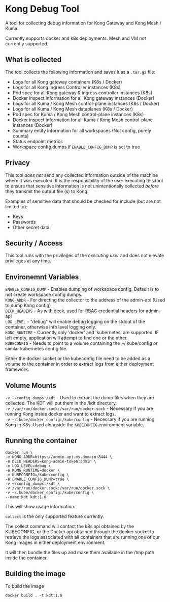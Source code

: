 # Kong Debug Tool

A tool for collecting debug information for Kong Gateway and Kong Mesh / Kuma.

Currently supports docker and k8s deployments. Mesh and VM not currently supported.

## What is collected

The tool collects the following information and saves it as a `.tar.gz` file:

- Logs for all Kong gateway containers (K8s / Docker)
- Logs for all Kong Ingress Controller instances (K8s)
- Pod spec for all Kong gateway & ingress controller instances (K8s)
- Docker inspect information for all Kong gateway instances (Docker)
- Logs for all Kuma / Kong Mesh control-plane instances (K8s / Docker)
- Logs for all Kuma / Kong Mesh dataplanes (K8s / Docker)
- Pod spec for Kuma / Kong Mesh control-plane instances (K8s)
- Docker inspect information for all Kuma / Kong Mesh control-plane instances (Docker)
- Summary entity information for all workspaces (Not config, purely counts)
- Status endpoint metrics
- Workspace config dumps if `ENABLE_CONFIG_DUMP` is set to true

## Privacy 

This tool _does not_ send any collected information outside of the machine where it was executed. It is the responsibility of the user executing this tool to ensure that sensitive information is not unintentionally collected _before_ they transmit the output file (s) to Kong. 

Examples of sensitive data that should be checked for include (but are not limited to):

- Keys
- Passwords
- Other secret data

## Security / Access

This tool runs with the privileges of the _executing user_ and does not elevate privileges at any time.

## Environemnt Variables
`ENABLE_CONFIG_DUMP` - Enables dumping of workspace config. Default is to not create workspace config dumps.<br/>
`KONG_ADDR` - For directing the collector to the address of the admin-api (Used to dump Kong config)<br/>
`DECK_HEADERS` - As with deck, used for RBAC credential headers for admin-api<br/>
`LOG_LEVEL` - "debug" will enable debug logging on the stdout of the container, otherwise info level logging only.<br/>
`KONG_RUNTIME` - Currently only 'docker' and 'kubernetes' are supported. IF left empty, application will attempt to find one or the other.<br/>
`KUBECONFIG` - Needs to point to a volume containing the ~/.kube/config or similar kubernetes config file.<br/>

Either the docker socket or the kubeconfig file need to be added as a volume to the container in order to extract logs from either deployment framework.

## Volume Mounts
`-v ~/config_dumps:/kdt` - Used to extract the dump files when they are collected. The KDT will put them in the /kdt directory.<br/>
`-v /var/run/docker.sock:/var/run/docker.sock` - Necessary if you are running Kong inside docker and want to extract logs.<br/>
`-v ~/.kube/docker_config:/kube/config` - Necessary if you are running Kong in K8s. Used alongside the `KUBECONFIG` environment variable.<br/>

## Running the container

```
docker run \
-e KONG_ADDR=https://admin-api.my.domain:8444 \
-e DECK_HEADERS=kong-admin-token:admin \
-e LOG_LEVEL=debug \
-e KONG_RUNTIME=docker \
-e KUBECONFIG=/kube/config \
-e ENABLE_CONFIG_DUMP=true \
-v ~/config_dumps:/kdt \
-v /var/run/docker.sock:/var/run/docker.sock \
-v ~/.kube/docker_config:/kube/config \
--name kdt kdt:1.0
```
This will show usage information. 

`collect` is the only supported feature currently.

The collect command will contact the k8s api obtained by the KUBECONFIG, or the Docker api obtained through the docker socket to retrieve the logs associated with all containers that are running one of our Kong images in either deployment environment.

It will then bundle the files up and make them available in the /tmp path inside the container.

## Building the image

To build the image

```
docker build . -t kdt:1.0
```
